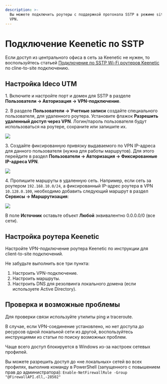```yaml
---
description: >-
  Вы можете подключить роутеры с поддержкой протокола SSTP в режиме site-to-site
  VPN.
---
```


# Подключение Keenetic по SSTP

Если доступ из центрального офиса в сеть за Keenetic не нужен, то воспользуйтесь статьей [Подключение по SSTP Wi-Fi роутеров Keenetic](../client-to-site/sstp-connecting-keenetic-wi-fi-routers.md) по cline-to-site подключению.

## Настройка Ideco UTM

1\. Включите и настройте порт и домен для SSTP в разделе **Пользователи -> Авторизация -> VPN-подключение**.

2\. В разделе **Пользователи -> Учетные записи** создайте специального пользователя, для удаленного роутера. Установите флажок **Разрешить удаленный доступ через VPN**. Логин/пароль пользователя будут использоваться на роутере, сохраните или запишите их.

![](../../../../.gitbook/assets/connect\_sstp\_keeneic.png)

3\. Создайте фиксированную привязку выдаваемого по VPN IP-адреса для данного пользователя (нужна для работы маршрутов). Для этого перейдите в раздел **Пользователи -> Авторизация -> Фиксированные IP-адреса VPN**.

![](../../../../.gitbook/assets/keenetic\_vpn.png)

4\. Пропишите маршруты в удаленную сеть. Например, если сеть за роутером `192.168.10.0/24`, а фиксированный IP-адрес роутера в VPN `10.128.0.100`, необходимо добавить следующий маршрут в раздел **Сервисы -> Маршрутизация**:

![](../../../../.gitbook/assets/route\_123.png)

В поле **Источник** оставьте объект **Любой** эквивалентно 0.0.0.0/0 (все сети).

## Настройка роутера Keenetic

Настройте VPN-подключение роутера Keenetic по инструкции для client-to-site подключений.

Не забудьте выполнить все три пункта:

1. Настроить VPN-подключение.
2. Настроить маршруты.
3. Настроить DNS для резолвинга локального домена (если используете Active Directory).

## Проверка и возможные проблемы

Для проверки связи используйте утилиты ping и traceroute.

В случае, если VPN-соединение установлено, но нет доступа до ресурсов одной локальной сети из другой, воспользуйтесь инструкциями из статьи по поиску возможных проблем.

Чаще всего доступ блокируется в Windows из-за настроек сетевых профилей.

Вы можете разрешить доступ до «не локальных» сетей во всех профилях, выполнив команду в PowerShell (запущенного с повышением прав до администратора): `Enable-NetFirewallRule -Group "@FirewallAPI.dll,-28502"`
